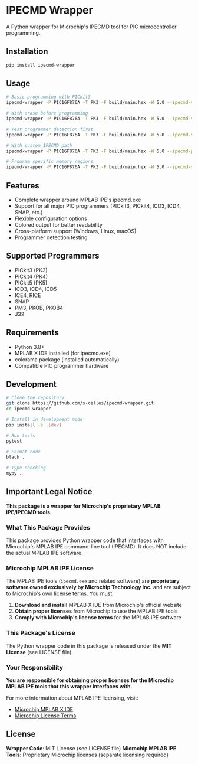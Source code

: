 # IPECMD Wrapper

A Python wrapper for Microchip's IPECMD tool for PIC microcontroller programming.

## Installation

```bash
pip install ipecmd-wrapper
```

## Usage

```bash
# Basic programming with PICkit3
ipecmd-wrapper -P PIC16F876A -T PK3 -F build/main.hex -W 5.0 --ipecmd-version 6.20

# With erase before programming
ipecmd-wrapper -P PIC16F876A -T PK3 -F build/main.hex -W 5.0 --ipecmd-version 6.20 -E

# Test programmer detection first
ipecmd-wrapper -P PIC16F876A -T PK3 -F build/main.hex -W 5.0 --ipecmd-version 6.20 --test-programmer

# With custom IPECMD path
ipecmd-wrapper -P PIC16F876A -T PK3 -F build/main.hex -W 5.0 --ipecmd-path "C:\\Custom\\MPLAB\\ipecmd.exe"

# Program specific memory regions
ipecmd-wrapper -P PIC16F876A -T PK3 -F build/main.hex -W 5.0 --ipecmd-version 6.20 -M P -Y P
```

## Features

- Complete wrapper around MPLAB IPE's ipecmd.exe
- Support for all major PIC programmers (PICkit3, PICkit4, ICD3, ICD4, SNAP, etc.)
- Flexible configuration options
- Colored output for better readability
- Cross-platform support (Windows, Linux, macOS)
- Programmer detection testing

## Supported Programmers

- PICkit3 (PK3)
- PICkit4 (PK4) 
- PICkit5 (PK5)
- ICD3, ICD4, ICD5
- ICE4, RICE
- SNAP
- PM3, PKOB, PKOB4
- J32

## Requirements

- Python 3.8+
- MPLAB X IDE installed (for ipecmd.exe)
- colorama package (installed automatically)
- Compatible PIC programmer hardware

## Development

```bash
# Clone the repository
git clone https://github.com/s-celles/ipecmd-wrapper.git
cd ipecmd-wrapper

# Install in development mode
pip install -e .[dev]

# Run tests
pytest

# Format code
black .

# Type checking
mypy .
```

## Important Legal Notice

**This package is a wrapper for Microchip's proprietary MPLAB IPE/IPECMD tools.**

### What This Package Provides
This package provides Python wrapper code that interfaces with Microchip's MPLAB IPE command-line tool (IPECMD). It does NOT include the actual MPLAB IPE software.

### Microchip MPLAB IPE License
The MPLAB IPE tools (`ipecmd.exe` and related software) are **proprietary software owned exclusively by Microchip Technology Inc.** and are subject to Microchip's own license terms. You must:

1. **Download and install** MPLAB X IDE from Microchip's official website
2. **Obtain proper licenses** from Microchip to use the MPLAB IPE tools
3. **Comply with Microchip's license terms** for the MPLAB IPE software

### This Package's License
The Python wrapper code in this package is released under the **MIT License** (see LICENSE file).

### Your Responsibility
**You are responsible for obtaining proper licenses for the Microchip MPLAB IPE tools that this wrapper interfaces with.**

For more information about MPLAB IPE licensing, visit:
- [Microchip MPLAB X IDE](https://www.microchip.com/en-us/tools-resources/develop/mplab-x-ide)
- [Microchip License Terms](https://www.microchip.com/en-us/legal/terms-of-use)

## License

**Wrapper Code**: MIT License (see LICENSE file)
**Microchip MPLAB IPE Tools**: Proprietary Microchip licenses (separate licensing required)
